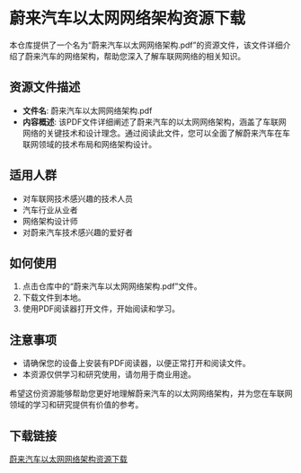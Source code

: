 # 蔚来汽车以太网网络架构资源下载

本仓库提供了一个名为“蔚来汽车以太网网络架构.pdf”的资源文件，该文件详细介绍了蔚来汽车的网络架构，帮助您深入了解车联网网络的相关知识。

## 资源文件描述

- **文件名**: 蔚来汽车以太网网络架构.pdf
- **内容概述**: 该PDF文件详细阐述了蔚来汽车的以太网网络架构，涵盖了车联网网络的关键技术和设计理念。通过阅读此文件，您可以全面了解蔚来汽车在车联网领域的技术布局和网络架构设计。

## 适用人群

- 对车联网技术感兴趣的技术人员
- 汽车行业从业者
- 网络架构设计师
- 对蔚来汽车技术感兴趣的爱好者

## 如何使用

1. 点击仓库中的“蔚来汽车以太网网络架构.pdf”文件。
2. 下载文件到本地。
3. 使用PDF阅读器打开文件，开始阅读和学习。

## 注意事项

- 请确保您的设备上安装有PDF阅读器，以便正常打开和阅读文件。
- 本资源仅供学习和研究使用，请勿用于商业用途。

希望这份资源能够帮助您更好地理解蔚来汽车的以太网网络架构，并为您在车联网领域的学习和研究提供有价值的参考。

## 下载链接

[蔚来汽车以太网网络架构资源下载](https://pan.quark.cn/s/3801cd265025)